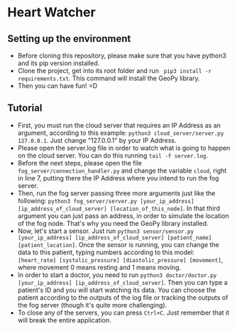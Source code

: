 # Heart Watcher

## Setting up the environment

- Before cloning this repository, please make sure that you have python3 and its pip version installed.
- Clone the project, get into its root folder and run ` pip3 install -r requirements.txt`. This command will install the GeoPy library.
- Then you can have fun! =D

## Tutorial 

- First, you must run the cloud server that requires an IP Address as an argument, according to this example: 
`python3 cloud_server/server.py 127.0.0.1`. Just change "127.0.0.1" by your IP Address.
- Please open the server.log file in order to watch what is going to happen on the cloud server. You can do this running `tail -f server.log`.
- Before the next steps, please open the file `fog_server/connection_handler.py` and change the variable `cloud`, right in line 7, putting there the IP Address where you intend to run the fog server.
- Then, run the fog server passing three more arguments just like the following: 
`python3 fog_server/server.py [your_ip_address] [ip_address_of_cloud_server] [location_of_this_node]`. In that third argument you can just pass an address, in order to simulate the location of the fog node. That's why you need the GeoPy library installed.
- Now, let's start a sensor. Just run `python3 sensor/sensor.py [your_ip_address] [ip_address_of_cloud_server] [patient_name] [patient_location]`. Once the sensor is running, you can change the data to this patient, typing numbers according to this model: `[heart_rate] [systolic_pressure] [diastolic_pressure] [movement]`, where movement 0 means resting and 1 means moving.
- In order to start a doctor, you need to run `python3 doctor/doctor.py [your_ip_address] [ip_address_of_cloud_server]`. Then you can type a patient's ID and you will start watching its data. You can choose the patient according to the outputs of the log file or tracking the outputs of the fog server (though it's quite more challenging).
- To close any of the servers, you can press `Ctrl+C`. Just remember that it will break the entire application.
